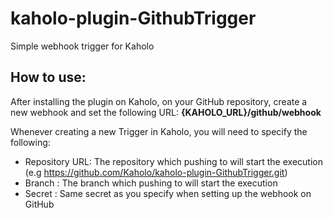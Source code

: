 # kaholo-plugin-GithubTrigger
Simple webhook trigger for Kaholo

## How to use:
After installing the plugin on Kaholo,
on your GitHub repository, create a new webhook and set the following URL:
**{KAHOLO_URL}/github/webhook**

Whenever creating a new Trigger in Kaholo, you will need to specify the following:
* Repository URL: The repository which pushing to will start the execution (e.g https://github.com/Kaholo/kaholo-plugin-GithubTrigger.git) 
* Branch : The branch which pushing to will start the execution
* Secret : Same secret as you specify when setting up the webhook on GitHub
